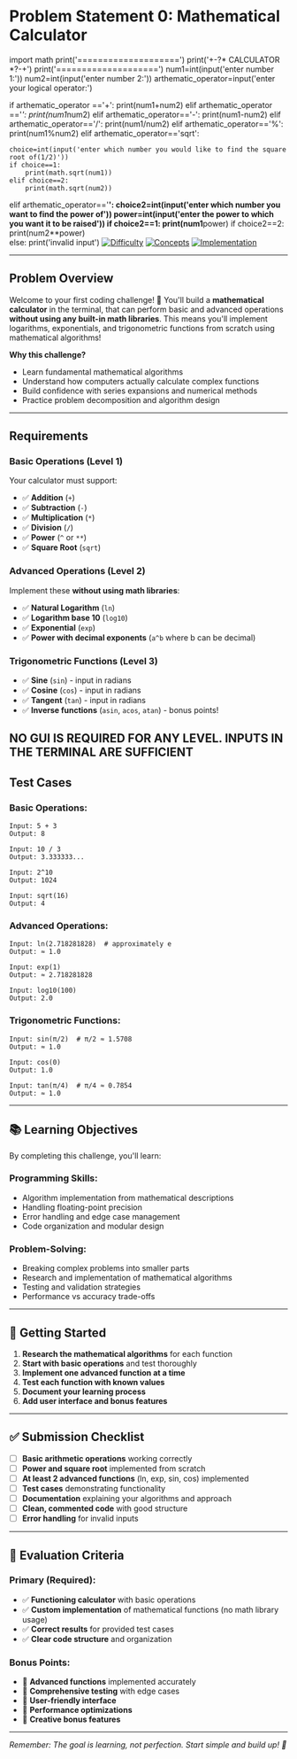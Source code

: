 # Problem Statement 0: Mathematical Calculator

import math
print('====================')
print('+-?* CALCULATOR *?-+')
print('====================')
num1=int(input('enter number 1:'))
num2=int(input('enter number 2:'))
arthematic_operator=input('enter your logical operator:')


if arthematic_operator =='+':
    print(num1+num2)
elif arthematic_operator =='*':
    print(num1*num2)
elif arthematic_operator=='-':
    print(num1-num2)
elif arthematic_operator=='/':
    print(num1/num2)
elif arthematic_operator=='%':
    print(num1%num2)
elif arthematic_operator=='sqrt':
    
    choice=int(input('enter which number you would like to find the square root of(1/2)'))
    if choice==1:
        print(math.sqrt(num1))
    elif choice==2:
        print(math.sqrt(num2))

elif arthematic_operator=='**':
    choice2=int(input('enter which number you want to find the power of'))
    power=int(input('enter the power to which you want it to be raised'))
    if choice2==1:
        print(num1**power)
    if choice2==2:
        print(num2**power)    
else:
    print('invalid input')
[![Difficulty](https://img.shields.io/badge/Difficulty-Complete%20Beginner%20to%20Intermediate-orange.svg)](#)
[![Concepts](https://img.shields.io/badge/Concepts-Math%20|%20Algorithms%20|%20Series-blue.svg)](#)
[![Implementation](https://img.shields.io/badge/Implementation-From%20Scratch-red.svg)](#)

---

## Problem Overview

Welcome to your first coding challenge! 🎉 You'll build a **mathematical calculator** in the terminal, that can perform basic and advanced operations **without using any built-in math libraries**. This means you'll implement logarithms, exponentials, and trigonometric functions from scratch using mathematical algorithms!

**Why this challenge?** 
- Learn fundamental mathematical algorithms
- Understand how computers actually calculate complex functions
- Build confidence with series expansions and numerical methods
- Practice problem decomposition and algorithm design

---

## Requirements

### **Basic Operations (Level 1)**
Your calculator must support:
- ✅ **Addition** (`+`)
- ✅ **Subtraction** (`-`) 
- ✅ **Multiplication** (`*`)
- ✅ **Division** (`/`)
- ✅ **Power** (`^` or `**`)
- ✅ **Square Root** (`sqrt`) 

### **Advanced Operations (Level 2)**
Implement these **without using math libraries**:
- ✅ **Natural Logarithm** (`ln`) 
- ✅ **Logarithm base 10** (`log10`)
- ✅ **Exponential** (`exp`)
- ✅ **Power with decimal exponents** (`a^b` where b can be decimal)

### **Trigonometric Functions (Level 3)**
- ✅ **Sine** (`sin`) - input in radians
- ✅ **Cosine** (`cos`) - input in radians  
- ✅ **Tangent** (`tan`) - input in radians
- ✅ **Inverse functions** (`asin`, `acos`, `atan`) - bonus points!

**NO GUI IS REQUIRED FOR ANY LEVEL. INPUTS IN THE TERMINAL ARE SUFFICIENT**
---

## Test Cases

### **Basic Operations:**
```
Input: 5 + 3
Output: 8

Input: 10 / 3
Output: 3.333333...

Input: 2^10
Output: 1024

Input: sqrt(16)
Output: 4
```

### **Advanced Operations:**
```
Input: ln(2.718281828)  # approximately e
Output: ≈ 1.0

Input: exp(1)
Output: ≈ 2.718281828

Input: log10(100)
Output: 2.0
```

### **Trigonometric Functions:**
```
Input: sin(π/2)  # π/2 ≈ 1.5708
Output: ≈ 1.0

Input: cos(0)
Output: 1.0

Input: tan(π/4)  # π/4 ≈ 0.7854
Output: ≈ 1.0
```

---


## 📚 Learning Objectives

By completing this challenge, you'll learn:

### **Programming Skills:**
- Algorithm implementation from mathematical descriptions
- Handling floating-point precision
- Error handling and edge case management
- Code organization and modular design

### **Problem-Solving:**
- Breaking complex problems into smaller parts
- Research and implementation of mathematical algorithms
- Testing and validation strategies
- Performance vs accuracy trade-offs

---

## 🚀 Getting Started

1. **Research the mathematical algorithms** for each function
2. **Start with basic operations** and test thoroughly
3. **Implement one advanced function at a time**
4. **Test each function with known values**
5. **Document your learning process**
6. **Add user interface and bonus features**

---

## ✅ Submission Checklist

- [ ] **Basic arithmetic operations** working correctly
- [ ] **Power and square root** implemented from scratch
- [ ] **At least 2 advanced functions** (ln, exp, sin, cos) implemented
- [ ] **Test cases** demonstrating functionality
- [ ] **Documentation** explaining your algorithms and approach
- [ ] **Clean, commented code** with good structure
- [ ] **Error handling** for invalid inputs

---

## 🎯 Evaluation Criteria

### **Primary (Required):**
- ✅ **Functioning calculator** with basic operations
- ✅ **Custom implementation** of mathematical functions (no math library usage)
- ✅ **Correct results** for provided test cases
- ✅ **Clear code structure** and organization

### **Bonus Points:**
- 🌟 **Advanced functions** implemented accurately
- 🌟 **Comprehensive testing** with edge cases
- 🌟 **User-friendly interface**
- 🌟 **Performance optimizations**
- 🌟 **Creative bonus features**

---

*Remember: The goal is learning, not perfection. Start simple and build up! 🌱*
